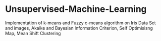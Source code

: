 # Unsupervised-Machine-Learning
Implementation of k-means and Fuzzy c-means algorithm on Iris Data Set and images, Akaike and Bayesian Information Criterion, Self Optimisisng Map, Mean Shift Clustering
